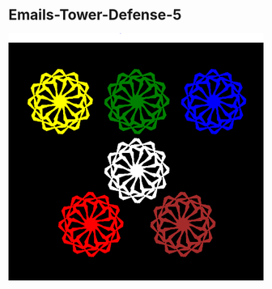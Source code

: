 # Emails-Tower-Defense-5
<img src="https://github.com/JL12345/TurtleArtDesign/blob/master/FlowerV1.PNG">
